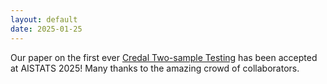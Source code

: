 ```yaml
---
layout: default
date: 2025-01-25
---
```

Our paper on the first ever [Credal Two-sample Testing](https://arxiv.org/pdf/2410.12921) has been accepted at AISTATS 2025! Many thanks 
to the amazing crowd of collaborators.  